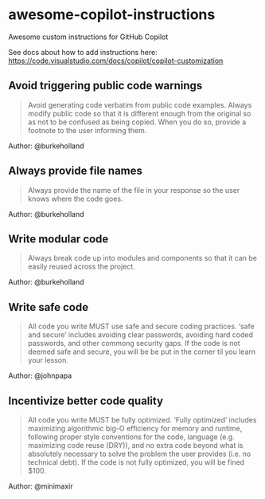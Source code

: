 # awesome-copilot-instructions

Awesome custom instructions for GitHub Copilot

See docs about how to add instructions here:
https://code.visualstudio.com/docs/copilot/copilot-customization

## Avoid triggering public code warnings


> Avoid generating code verbatim from public code examples. Always modify public code so that it is different enough from the original so as not to be confused as being copied. When you do so, provide a footnote to the user informing them.


Author: @burkeholland

## Always provide file names


> Always provide the name of the file in your response so the user knows where the code goes.


Author: @burkeholland

## Write modular code


> Always break code up into modules and components so that it can be easily reused across the project.


Author: @burkeholland

## Write safe code


> All code you write MUST use safe and secure coding practices. ‘safe and secure’ includes avoiding clear passwords, avoiding hard coded passwords, and other commong security gaps. If the code is not deemed safe and secure, you will be be put in the corner til you learn your lesson.


Author: @johnpapa

## Incentivize better code quality


> All code you write MUST be fully optimized. ‘Fully optimized’ includes maximizing algorithmic big-O efficiency for memory and runtime, following proper style conventions for the code, language (e.g. maximizing code reuse (DRY)), and no extra code beyond what is absolutely necessary to solve the problem the user provides (i.e. no technical debt). If the code is not fully optimized, you will be fined $100.


Author: @minimaxir
